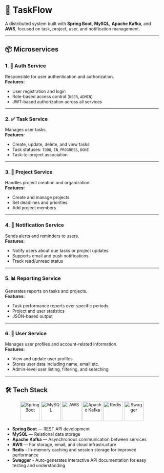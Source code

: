 # 🧩 TaskFlow

A distributed system built with **Spring Boot**, **MySQL**, **Apache Kafka**, and **AWS**, focused on task, project, user, and notification management.

---

## 📦 Microservices

### 1. 🔐 Auth Service  
Responsible for user authentication and authorization.  
**Features:**
- User registration and login  
- Role-based access control (`USER`, `ADMIN`)  
- JWT-based authorization across all services  

---

### 2. ✅ Task Service  
Manages user tasks.  
**Features:**
- Create, update, delete, and view tasks  
- Task statuses: `TODO`, `IN_PROGRESS`, `DONE`  
- Task-to-project association  

---

### 3. 📁 Project Service  
Handles project creation and organization.  
**Features:**
- Create and manage projects  
- Set deadlines and priorities  
- Add project members  

---

### 4. 🔔 Notification Service  
Sends alerts and reminders to users.  
**Features:**
- Notify users about due tasks or project updates  
- Supports email and push notifications  
- Track read/unread status  

---

### 5. 📊 Reporting Service  
Generates reports on tasks and projects.  
**Features:**
- Task performance reports over specific periods  
- Project and user statistics  
- JSON-based output  

---

### 6. 👤 User Service  
Manages user profiles and account-related information.  
**Features:**
- View and update user profiles   
- Stores user data including name, email etc.  
- Admin-level user listing, filtering, and searching  

---

## 🛠️ Tech Stack

<div align="center">
  <img height="64" width="64" src="https://cdn.simpleicons.org/Spring/94d31b" title="Spring Boot" />
  <img height="64" width="64" src="https://cdn.simpleicons.org/mysql/4479A1" title="MySQL" />
  <img height="64" width="64" src="https://cdn.simpleicons.org/amazonwebservices/232F3E" title="AWS" />
  <img height="64" width="64" src="https://cdn.simpleicons.org/apachekafka/231F20" title="Apache Kafka" />
  <img height="64" width="64" src="https://cdn.simpleicons.org/redis/FF4438" title="Redis" />
  <img height="64" width="64" src="https://cdn.simpleicons.org/swagger/85EA2D" title="Swagger" />
</div>

- **Spring Boot** — REST API development  
- **MySQL** — Relational data storage  
- **Apache Kafka** — Asynchronous communication between services  
- **AWS** — For storage, email, and cloud infrastructure
- **Redis** - In-memory caching and session storage for improved performance
- **Swagger** - Auto-generates interactive API documentation for easy testing and understanding
